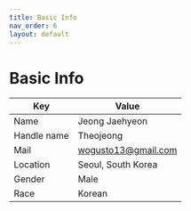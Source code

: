 ```yaml
---
title: Basic Info
nav_order: 6
layout: default
---
```


# Basic Info

| Key         | Value                    |
| ----------- | ------------------------ |
| Name        | Jeong Jaehyeon        |
| Handle name | Theojeong            |
| Mail        | wogusto13@gmail.com   |
| Location    | Seoul, South Korea            |
| Gender      | Male                     |
| Race        | Korean                 | 